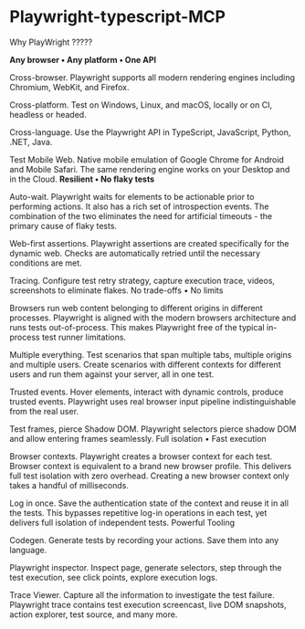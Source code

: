 # Playwright-typescript-MCP


Why PlayWright ?????

**Any browser • Any platform • One API**

  Cross-browser. Playwright supports all modern rendering engines including Chromium, WebKit, and Firefox.
  
  Cross-platform. Test on Windows, Linux, and macOS, locally or on CI, headless or headed.
  
  Cross-language. Use the Playwright API in TypeScript, JavaScript, Python, .NET, Java.

  Test Mobile Web. Native mobile emulation of Google Chrome for Android and Mobile Safari. The same rendering engine works on your Desktop and in the Cloud.
**Resilient • No flaky tests**

  Auto-wait. Playwright waits for elements to be actionable prior to performing actions. It also has a rich set of introspection events. The combination of the two eliminates the need for artificial timeouts - the primary cause of flaky tests.

  Web-first assertions. Playwright assertions are created specifically for the dynamic web. Checks are automatically retried until the necessary conditions are met.

  Tracing. Configure test retry strategy, capture execution trace, videos, screenshots to eliminate flakes.
No trade-offs • No limits

  Browsers run web content belonging to different origins in different processes. Playwright is aligned with the modern browsers architecture and runs tests out-of-process. This makes Playwright free of the typical in-process test runner limitations.

  Multiple everything. Test scenarios that span multiple tabs, multiple origins and multiple users. Create scenarios with different contexts for different users and run them against your server, all in one test.

  Trusted events. Hover elements, interact with dynamic controls, produce trusted events. Playwright uses real browser input pipeline indistinguishable from the real user.

  Test frames, pierce Shadow DOM. Playwright selectors pierce shadow DOM and allow entering frames seamlessly.
Full isolation • Fast execution

  Browser contexts. Playwright creates a browser context for each test. Browser context is equivalent to a brand new browser profile. This delivers full test isolation with zero overhead. Creating a new browser context only takes a handful of milliseconds.

  Log in once. Save the authentication state of the context and reuse it in all the tests. This bypasses repetitive log-in operations in each test, yet delivers full isolation of independent tests.
Powerful Tooling

Codegen. Generate tests by recording your actions. Save them into any language.

Playwright inspector. Inspect page, generate selectors, step through the test execution, see click points, explore execution logs.

Trace Viewer. Capture all the information to investigate the test failure. Playwright trace contains test execution screencast, live DOM snapshots, action explorer, test source, and many more.
